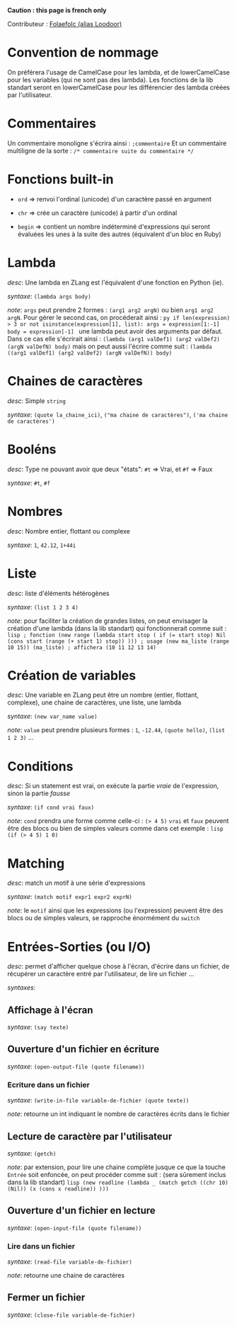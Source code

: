 **Caution : this page is french only**

Contributeur : [Folaefolc (alias Loodoor)](https://github.com/Loodoor)

# Convention de nommage

On préférera l'usage de CamelCase pour les lambda, et de lowerCamelCase pour les variables (qui ne sont pas des lambda).
Les fonctions de la lib standart seront en lowerCamelCase pour les différencier des lambda créées par l'utilisateur.

# Commentaires

Un commentaire monoligne s'écrira ainsi : `;commentaire`
Et un commentaire multiligne de la sorte : `/* commentaire
                                               suite du commentaire */`

# Fonctions built-in

* `ord` => renvoi l'ordinal (unicode) d'un caractère passé en argument

* `chr` => crée un caractère (unicode) à partir d'un ordinal

* `begin` => contient un nombre indéterminé d'expressions qui seront évaluées les unes à la suite des autres (équivalent d'un bloc en Ruby)

# Lambda

*desc*: Une lambda en ZLang est l'équivalent d'une fonction en Python (ie).

*syntaxe*: `(lambda args body)`

*note*: `args` peut prendre 2 formes : `(arg1 arg2 argN)` ou bien `arg1 arg2 argN`.
        Pour gérer le second cas, on procéderait ainsi :
        ```py
        if len(expression) > 3 or not isinstance(expression[1], list):
            args = expression[1:-1]
            body = expression[-1]
        ```
        une lambda peut avoir des arguments par défaut. Dans ce cas elle s'écrirait ainsi :
        `(lambda (arg1 valDef1) (arg2 valDef2) (argN valDefN) body)`
        mais on peut aussi l'écrire comme suit :
        `(lambda ((arg1 valDef1) (arg2 valDef2) (argN valDefN)) body)`

# Chaines de caractères

*desc*: Simple `string`

*syntaxe*: `(quote la_chaine_ici)`, `("ma chaine de caractères")`, `('ma chaine de caractères')`

# Booléns

*desc*: Type ne pouvant avoir que deux "états": `#t` => Vrai, et `#f` => Faux

*syntaxe*: `#t`, `#f`

# Nombres

*desc*: Nombre entier, flottant ou complexe

*syntaxe*: `1`, `42.12`, `1+44i`

# Liste

*desc*: liste d'éléments hétérogènes

*syntaxe*: `(list 1 2 3 4)`

*note*: pour faciliter la création de grandes listes, on peut envisager la création d'une lambda (dans la lib standart) qui fonctionnerait comme suit :
        ```lisp
        ; fonction
        (new range (lambda start stop (
            if (= start stop)
                Nil
                (cons start (range (+ start 1) stop))
        )))
        ; usage
        (new ma_liste (range 10 15))
        (ma_liste) ; affichera (10 11 12 13 14)
        ```

# Création de variables

*desc*: Une variable en ZLang peut être un nombre (entier, flottant, complexe), une chaine de caractères, une liste, une lambda

*syntaxe*: `(new var_name value)`

*note*: `value` peut prendre plusieurs formes : `1`, `-12.44`, `(quote hello)`, `(list 1 2 3)` ...

# Conditions

*desc*: Si un statement est vrai, on exécute la partie *vraie* de l'expression, sinon la partie *fausse*

*syntaxe*: `(if cond vrai faux)`

*note*: `cond` prendra une forme comme celle-ci : `(> 4 5)`
        `vrai` et `faux` peuvent être des blocs ou bien de simples valeurs comme dans cet exemple :
        ```lisp
        (if (> 4 5) 1 0)
        ```

# Matching

*desc*: match un motif à une série d'expressions

*syntaxe*: `(match motif expr1 expr2 exprN)`

*note*: le `motif` ainsi que les expressions (ou l'expression) peuvent être des blocs ou de simples valeurs, se rapproche énormément du `switch`

# Entrées-Sorties (ou I/O)

*desc*: permet d'afficher quelque chose à l'écran, d'écrire dans un fichier, de récupérer un caractère entré par l'utilisateur, de lire un fichier ...

*syntaxes*:

## Affichage à l'écran

*syntaxe*: `(say texte)`

## Ouverture d'un fichier en écriture

*syntaxe*: `(open-output-file (quote filename))`

### Ecriture dans un fichier

*syntaxe*: `(write-in-file variable-de-fichier (quote texte))`

*note*: retourne un int indiquant le nombre de caractères écrits dans le fichier

## Lecture de caractère par l'utilisateur

*syntaxe*: `(getch)`

*note*: par extension, pour lire une chaine complète jusque ce que la touche `Entrée` soit enfoncée, on peut procéder comme suit :
        (sera sûrement inclus dans la lib standart)
        ```lisp
        (new readline (lambda _
            (match getch
                ((chr 10) (Nil))
                (x (cons x readline))
        )))
        ```

## Ouverture d'un fichier en lecture

*syntaxe*: `(open-input-file (quote filename))`

### Lire dans un fichier

*syntaxe*: `(read-file variable-de-fichier)`

*note*: retourne une chaine de caractères

## Fermer un fichier

*syntaxe*: `(close-file variable-de-fichier)`
